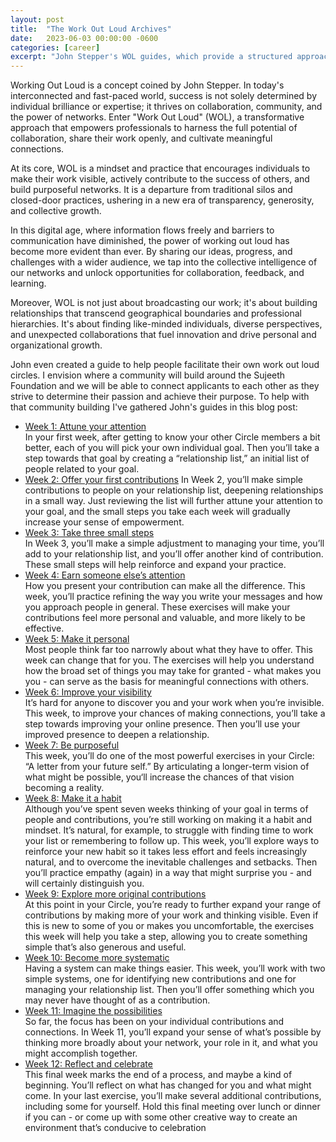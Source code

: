 ```yaml
---
layout: post
title:  "The Work Out Loud Archives"
date:   2023-06-03 00:00:00 -0600
categories: [career]
excerpt: "John Stepper's WOL guides, which provide a structured approach for individuals to implement the WOL practice. These guides span a twelve-week period and cover various aspects of building relationships, making contributions, refining communication, improving visibility, articulating a vision, developing habits, and expanding one's network."
---
```


Working Out Loud is a concept coined by John Stepper.  In today's interconnected and fast-paced world, success is not solely determined by individual brilliance or expertise; it thrives on collaboration, community, and the power of networks. Enter "Work Out Loud" (WOL), a transformative approach that empowers professionals to harness the full potential of collaboration, share their work openly, and cultivate meaningful connections.

At its core, WOL is a mindset and practice that encourages individuals to make their work visible, actively contribute to the success of others, and build purposeful networks. It is a departure from traditional silos and closed-door practices, ushering in a new era of transparency, generosity, and collective growth.

In this digital age, where information flows freely and barriers to communication have diminished, the power of working out loud has become more evident than ever. By sharing our ideas, progress, and challenges with a wider audience, we tap into the collective intelligence of our networks and unlock opportunities for collaboration, feedback, and learning.

Moreover, WOL is not just about broadcasting our work; it's about building relationships that transcend geographical boundaries and professional hierarchies. It's about finding like-minded individuals, diverse perspectives, and unexpected collaborations that fuel innovation and drive personal and organizational growth.

John even created a guide to help people facilitate their own work out loud circles.  I envision where a community will build around the Sujeeth Foundation and we will be able to connect applicants to each other as they strive to determine their passion and achieve their purpose.  To help with that community building I've gathered John's guides in this blog post:

- [Week 1: Attune your attention](/wol/wol-circle-guides-v4.5-week-1.pdf) <br/>
In your first week, after getting to know your other Circle members a bit better, each of you will pick your own individual goal. Then you’ll take a step towards that goal by creating a “relationship list,” an initial list of people related to your goal.
- [Week 2: Offer your first contributions](/wol/wol-circle-guides-v4.5-week-2.pdf)
In Week 2, you’ll make simple contributions to people on your relationship list, deepening relationships in a small way. Just reviewing the list will further attune your attention to your goal, and the small steps you take each week will gradually increase your sense of empowerment.
- [Week 3: Take three small steps](/wol/wol-circle-guides-v4.5-week-3.pdf) <br/>
In Week 3, you’ll make a simple adjustment to managing your time, you’ll add to your relationship list, and you’ll offer another kind of contribution. These small steps will help reinforce and expand your practice.
- [Week 4: Earn someone else’s attention](/wol/wol-circle-guides-v4.5-week-4.pdf) <br/>
How you present your contribution can make all the difference. This week, you’ll practice refining the way you write your messages and how you approach people in general. These exercises will make your contributions feel more personal and valuable, and more likely to be effective.
- [Week 5: Make it personal](/wol/wol-circle-guides-v4.5-week-5.pdf) <br/>
Most people think far too narrowly about what they have to offer. This week can change that for you. The exercises will help you understand how the broad set of things you may take for granted - what makes you you - can serve as the basis for meaningful connections with others.
- [Week 6: Improve your visibility](/wol/wol-circle-guides-v4.5-week-6.pdf) <br/>
It’s hard for anyone to discover you and your work when you’re invisible. This week, to improve your chances of making connections, you’ll take a step towards improving your online presence. Then you’ll use your improved presence to deepen a relationship.
- [Week 7: Be purposeful](/wol/wol-circle-guides-v4.5-week-7.pdf) <br/>
This week, you’ll do one of the most powerful exercises in your Circle: “A letter from your future self.” By articulating a longer-term vision of what might be possible, you‘ll increase the chances of that vision becoming a reality.
- [Week 8: Make it a habit](/wol/wol-circle-guides-v4.5-week-8.pdf) <br/>
Although you’ve spent seven weeks thinking of your goal in terms of people and contributions, you’re still working on making it a habit and mindset. It’s natural, for example, to struggle with finding time to work your list or remembering to follow up. This week, you’ll explore ways to reinforce your new habit so it takes less effort and feels increasingly natural, and to overcome the inevitable challenges and setbacks. Then you’ll practice empathy (again) in a way that might surprise you - and will certainly distinguish you.
- [Week 9: Explore more original contributions](/wol/wol-circle-guides-v4.5-week-9.pdf) <br/>
At this point in your Circle, you’re ready to further expand your range of contributions by making more of your work and thinking visible. Even if this is new to some of you or makes you uncomfortable, the exercises this week will help you take a step, allowing you to create something simple that’s also generous and useful.
- [Week 10: Become more systematic](/wol/wol-circle-guides-v4.5-week-10.pdf) <br/>
Having a system can make things easier. This week, you’ll work with two simple systems, one for identifying new contributions and one for managing your relationship list. Then you’ll offer something which you may never have thought of as a contribution.
- [Week 11: Imagine the possibilities](/wol/wol-circle-guides-v4.5-week-11.pdf) <br/>
So far, the focus has been on your individual contributions and connections. In Week 11, you’ll expand your sense of what’s possible by thinking more broadly about your network, your role in it, and what you might accomplish together.
- [Week 12: Reflect and celebrate](/wol/wol-circle-guides-v4.5-week-12.pdf) <br/>
This final week marks the end of a process, and maybe a kind of beginning. You’ll reflect on what has changed for you and what might
come. In your last exercise, you’ll make several additional contributions, including some for yourself. Hold this final meeting over lunch or dinner if you can - or come up with some other creative way to create an environment that’s conducive to celebration
